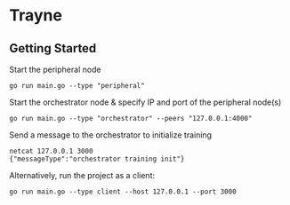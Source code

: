 # Trayne

## Getting Started

Start the peripheral node

```
go run main.go --type "peripheral"
```

Start the orchestrator node & specify IP and port of the peripheral node(s)

```
go run main.go --type "orchestrator" --peers "127.0.0.1:4000"
```

Send a message to the orchestrator to initialize training

```
netcat 127.0.0.1 3000
{"messageType":"orchestrator training init"}
```

Alternatively, run the project as a client:

```
go run main.go --type client --host 127.0.0.1 --port 3000
```
